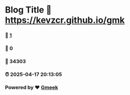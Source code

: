 # Blog Title :link: https://kevzcr.github.io/gmk 
### :page_facing_up: [1](https://kevzcr.github.io/gmk/tag.html) 
### :speech_balloon: 0 
### :hibiscus: 34303 
### :alarm_clock: 2025-04-17 20:13:05 
### Powered by :heart: [Gmeek](https://github.com/Meekdai/Gmeek)
